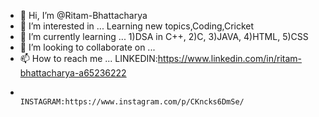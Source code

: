 - 👋 Hi, I’m @Ritam-Bhattacharya
- 👀 I’m interested in ... Learning new topics,Coding,Cricket
- 🌱 I’m currently learning ...  1)DSA in C++, 2)C, 3)JAVA, 4)HTML, 5)CSS
- 💞️ I’m looking to collaborate on ...
- 📫 How to reach me ... LINKEDIN:https://www.linkedin.com/in/ritam-bhattacharya-a65236222
-                        INSTAGRAM:https://www.instagram.com/p/CKncks6DmSe/


<!---
Ritam-Bhattacharya/Ritam-Bhattacharya is a ✨ special ✨ repository because its `README.md` (this file) appears on your GitHub profile.
You can click the Preview link to take a look at your changes.
--->
